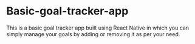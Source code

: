 # Basic-goal-tracker-app

This is a basic goal tracker app built using React Native in which you can simply manage your goals by adding or removing it as per your need.
